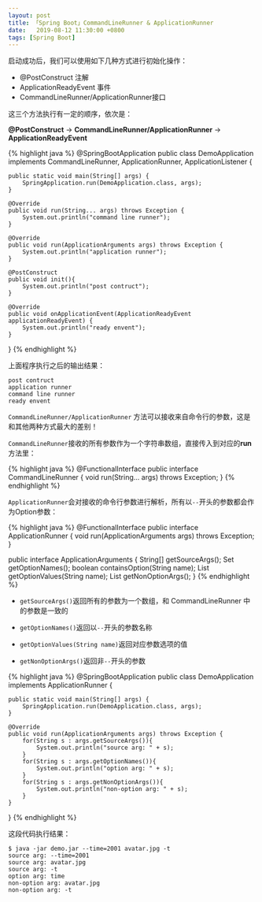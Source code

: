 ```yaml
---
layout: post
title: 「Spring Boot」CommandLineRunner & ApplicationRunner
date:   2019-08-12 11:30:00 +0800
tags: [Spring Boot]
---
```


启动成功后，我们可以使用如下几种方式进行初始化操作：

- @PostConstruct 注解
- ApplicationReadyEvent 事件
- CommandLineRunner/ApplicationRunner接口 

这三个方法执行有一定的顺序，依次是：

**@PostConstruct** -> **CommandLineRunner/ApplicationRunner** -> **ApplicationReadyEvent**

{% highlight java %}
@SpringBootApplication
public class DemoApplication implements CommandLineRunner, ApplicationRunner, ApplicationListener<ApplicationReadyEvent> {

    public static void main(String[] args) {
        SpringApplication.run(DemoApplication.class, args);
    }

    @Override
    public void run(String... args) throws Exception {
        System.out.println("command line runner");
    }

    @Override
    public void run(ApplicationArguments args) throws Exception {
        System.out.println("application runner");
    }

    @PostConstruct
    public void init(){
        System.out.println("post contruct");
    }

    @Override
    public void onApplicationEvent(ApplicationReadyEvent applicationReadyEvent) {
        System.out.println("ready envent");
    }

}
{% endhighlight %}

上面程序执行之后的输出结果：

```
post contruct
application runner
command line runner
ready envent
```

`CommandLineRunner/ApplicationRunner` 方法可以接收来自命令行的参数，这是和其他两种方式最大的差别！

`CommandLineRunner`接收的所有参数作为一个字符串数组，直接传入到对应的**run**方法里：

{% highlight java %}
@FunctionalInterface
public interface CommandLineRunner {
    void run(String... args) throws Exception;
}
{% endhighlight %}

`ApplicationRunner`会对接收的命令行参数进行解析，所有以`--`开头的参数都会作为Option参数：

{% highlight java %}
@FunctionalInterface
public interface ApplicationRunner {
    void run(ApplicationArguments args) throws Exception;
}

public interface ApplicationArguments {
    String[] getSourceArgs();
    Set<String> getOptionNames();
    boolean containsOption(String name);
    List<String> getOptionValues(String name);
    List<String> getNonOptionArgs();
}
{% endhighlight %}

- `getSourceArgs()`返回所有的参数为一个数组，和 CommandLineRunner 中的参数是一致的

- `getOptionNames()`返回以`--`开头的参数名称

- `getOptionValues(String name)`返回对应参数选项的值

- `getNonOptionArgs()`返回非`--`开头的参数


{% highlight java %}
@SpringBootApplication
public class DemoApplication implements ApplicationRunner {

    public static void main(String[] args) {
        SpringApplication.run(DemoApplication.class, args);
    }

    @Override
    public void run(ApplicationArguments args) throws Exception {
        for(String s : args.getSourceArgs()){
            System.out.println("source arg: " + s);
        }
        for(String s : args.getOptionNames()){
            System.out.println("option arg: " + s);
        }
        for(String s : args.getNonOptionArgs()){
            System.out.println("non-option arg: " + s);
        }
    }

}
{% endhighlight %}

这段代码执行结果：

```
$ java -jar demo.jar --time=2001 avatar.jpg -t
source arg: --time=2001
source arg: avatar.jpg
source arg: -t
option arg: time
non-option arg: avatar.jpg
non-option arg: -t
```

